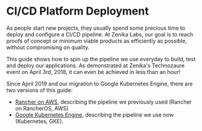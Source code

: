 # CI/CD Platform Deployment

As people start new projects, they usually spend some precious time to deploy and configure a CI/CD pipeline. At Zenika
Labs, our goal is to reach proofs of concept or minimum viable products as efficiently as possible, without 
compromising on quality.

This guide shows how to spin up the pipeline we use everyday to build, test and deploy our applications. As demonstrated
at Zenika's Technozaure event on April 3rd, 2018, it can even be achieved in less than an hour!

Since April 2019 and our migration to Google Kubernetes Engine, there are two versions of this guide:
- [Rancher on AWS](rancher-aws), describing the pipeline we previously used (Rancher on RancherOS, AWS)
- [Google Kubernetes Engine](kubernetes-gke), describing the pipeline we use now (Kubernetes, GKE).
